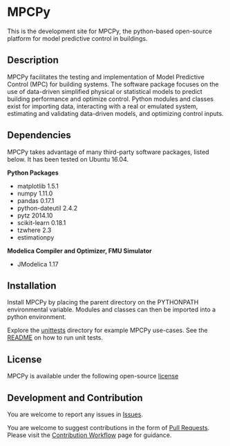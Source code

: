 # MPCPy
This is the development site for MPCPy, the python-based open-source platform for model predictive control in buildings.

## Description
MPCPy facilitates the testing and implementation of Model Predictive Control (MPC) for building systems.  The software package focuses on the use of data-driven simplified physical or statistical models to predict building performance and optimize control.  Python modules and classes exist for importing data, interacting with a real or emulated system, estimating and validating data-driven models, and optimizing control inputs.

## Dependencies
MPCPy takes advantage of many third-party software packages, listed below.  It has been tested on Ubuntu 16.04.

**Python Packages**
- matplotlib 1.5.1
- numpy 1.11.0
- pandas 0.17.1
- python-dateutil 2.4.2
- pytz 2014.10
- scikit-learn 0.18.1
- tzwhere 2.3
- estimationpy

**Modelica Compiler and Optimizer, FMU Simulator**
- JModelica 1.17

## Installation
Install MPCPy by placing the parent directory on the PYTHONPATH environmental variable.  Modules and classes can then be imported into a python environment.

Explore the [unittests](https://github.com/lbl-srg/MPCPy/tree/master/unittests) directory for example MPCPy use-cases.  See the [README](https://github.com/lbl-srg/MPCPy/blob/master/bin/README.md) on how to run unit tests.

## License
MPCPy is available under the following open-source [license](https://github.com/lbl-srg/MPCPy/blob/master/license.txt)

## Development and Contribution
You are welcome to report any issues in [Issues](https://github.com/lbl-srg/MPCPy/issues).

You are welcome to suggest contributions in the form of [Pull Requests](https://github.com/lbl-srg/MPCPy/pulls).  Please visit the [Contribution Workflow](https://github.com/lbl-srg/MPCPy/wiki/Contribution-Workflow) page for guidance.
